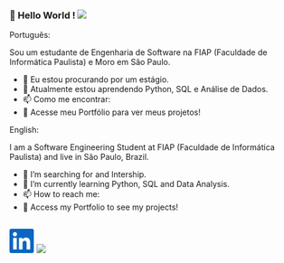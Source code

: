 ### 👋 Hello World !  <img src="https://github.com/TheDudeThatCode/TheDudeThatCode/blob/master/Assets/Earth.gif" width="24px">
Português:

Sou um estudante de Engenharia de Software na FIAP (Faculdade de Informática Paulista) e Moro em São Paulo.

- 🔭 Eu estou procurando por um estágio.
- 🌱 Atualmente estou aprendendo Python, SQL e Análise de Dados.  
- 📫 Como me encontrar:
- 🙂 Acesse meu Portfólio para ver meus projetos!

English:

I am a Software Engineering Student at FIAP (Faculdade de Informática Paulista) and live in São Paulo, Brazil.

- 🔭 I’m searching for and Intership.
- 🌱 I’m currently learning Python, SQL and Data Analysis.  
- 📫 How to reach me:
- 🙂 Access my Portfolio to see my projects!

[<img src="https://github.com/Amchuz/Amchuz/blob/master/linkedin.jpeg" alt="linkedin logo" width="43">](https://www.linkedin.com/in/jo%C3%A3o-paulo-zamperlini-275405247/)
[<img src="https://img.freepik.com/vetores-gratis/icone-de-midia-social-do-vetor-instagram-7-de-junho-de-2021-banguecoque-tailandia_53876-136728.jpg?w=826&t=st=1695759431~exp=1695760031~hmac=384194bbb747391f07d3b9519b41a16b67f440a05540119fa2883a6a2cdc5627" width="60">]([https://www.linkedin.com/in/jo%C3%A3o-paulo-zamperlini-275405247/](https://www.instagram.com/joaopaulozamperlini/))
-
